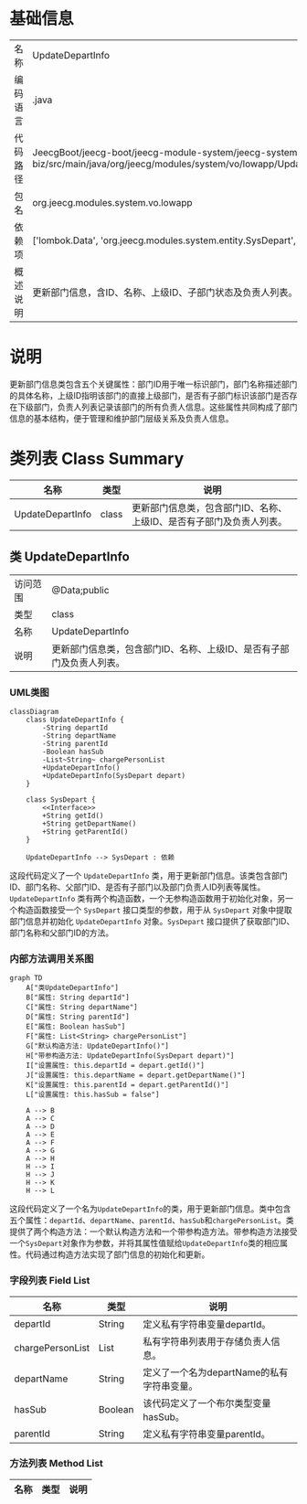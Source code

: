 # 基础信息

|      |      |
|------|------|
| 名称 | UpdateDepartInfo |
| 编码语言 | .java |
| 代码路径 | JeecgBoot/jeecg-boot/jeecg-module-system/jeecg-system-biz/src/main/java/org/jeecg/modules/system/vo/lowapp/UpdateDepartInfo.java |
| 包名 | org.jeecg.modules.system.vo.lowapp |
| 依赖项 | ['lombok.Data', 'org.jeecg.modules.system.entity.SysDepart', 'java.util.List'] |
| 概述说明 | 更新部门信息，含ID、名称、上级ID、子部门状态及负责人列表。 |

# 说明

更新部门信息类包含五个关键属性：部门ID用于唯一标识部门，部门名称描述部门的具体名称，上级ID指明该部门的直接上级部门，是否有子部门标识该部门是否存在下级部门，负责人列表记录该部门的所有负责人信息。这些属性共同构成了部门信息的基本结构，便于管理和维护部门层级关系及负责人信息。

# 类列表 Class Summary

| 名称   | 类型  | 说明 |
|-------|------|-------------|
| UpdateDepartInfo | class | 更新部门信息类，包含部门ID、名称、上级ID、是否有子部门及负责人列表。 |



## 类 UpdateDepartInfo

|      |      |
|------|------|
| 访问范围 | @Data;public |
| 类型 | class |
| 名称 | UpdateDepartInfo |
| 说明 | 更新部门信息类，包含部门ID、名称、上级ID、是否有子部门及负责人列表。 |


### UML类图

```mermaid
classDiagram
    class UpdateDepartInfo {
        -String departId
        -String departName
        -String parentId
        -Boolean hasSub
        -List~String~ chargePersonList
        +UpdateDepartInfo()
        +UpdateDepartInfo(SysDepart depart)
    }

    class SysDepart {
        <<Interface>>
        +String getId()
        +String getDepartName()
        +String getParentId()
    }

    UpdateDepartInfo --> SysDepart : 依赖
```

这段代码定义了一个 `UpdateDepartInfo` 类，用于更新部门信息。该类包含部门ID、部门名称、父部门ID、是否有子部门以及部门负责人ID列表等属性。`UpdateDepartInfo` 类有两个构造函数，一个无参构造函数用于初始化对象，另一个构造函数接受一个 `SysDepart` 接口类型的参数，用于从 `SysDepart` 对象中提取部门信息并初始化 `UpdateDepartInfo` 对象。`SysDepart` 接口提供了获取部门ID、部门名称和父部门ID的方法。


### 内部方法调用关系图

```mermaid
graph TD
    A["类UpdateDepartInfo"]
    B["属性: String departId"]
    C["属性: String departName"]
    D["属性: String parentId"]
    E["属性: Boolean hasSub"]
    F["属性: List<String> chargePersonList"]
    G["默认构造方法: UpdateDepartInfo()"]
    H["带参构造方法: UpdateDepartInfo(SysDepart depart)"]
    I["设置属性: this.departId = depart.getId()"]
    J["设置属性: this.departName = depart.getDepartName()"]
    K["设置属性: this.parentId = depart.getParentId()"]
    L["设置属性: this.hasSub = false"]

    A --> B
    A --> C
    A --> D
    A --> E
    A --> F
    A --> G
    A --> H
    H --> I
    H --> J
    H --> K
    H --> L
```

这段代码定义了一个名为`UpdateDepartInfo`的类，用于更新部门信息。类中包含五个属性：`departId`、`departName`、`parentId`、`hasSub`和`chargePersonList`。类提供了两个构造方法：一个默认构造方法和一个带参构造方法。带参构造方法接受一个`SysDepart`对象作为参数，并将其属性值赋给`UpdateDepartInfo`类的相应属性。代码通过构造方法实现了部门信息的初始化和更新。

### 字段列表 Field List

| 名称  | 类型  | 说明 |
|-------|-------|------|
| departId | String | 定义私有字符串变量departId。 |
| chargePersonList | List<String> | 私有字符串列表用于存储负责人信息。 |
| departName | String | 定义了一个名为departName的私有字符串变量。 |
| hasSub | Boolean | 该代码定义了一个布尔类型变量hasSub。 |
| parentId | String | 定义私有字符串变量parentId。 |

### 方法列表 Method List

| 名称  | 类型  | 说明 |
|-------|-------|------|




